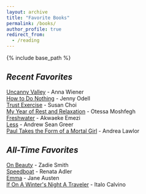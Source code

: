 ```yaml
---
layout: archive
title: "Favorite Books"
permalink: /books/
author_profile: true
redirect_from:
  - /reading
---
```


{% include base_path %}

## _Recent Favorites_
[Uncanny Valley](https://www.goodreads.com/book/show/45186565-uncanny-valley) - Anna Wiener<br>
[How to Do Nothing](https://www.goodreads.com/book/show/42771901-how-to-do-nothing) - Jenny Odell<br>
[Trust Exercise](https://www.goodreads.com/book/show/52381081-trust-exercise) - Susan Choi<br>
[My Year of Rest and Relaxation](https://www.goodreads.com/book/show/44279110-my-year-of-rest-and-relaxation) - Otessa Moshfegh<br>
[Freshwater](https://www.goodreads.com/book/show/35412372-freshwater) - Akwaeke Emezi<br>
[Less](https://www.goodreads.com/book/show/39927096-less) - Andrew Sean Greer<br>
[Paul Takes the Form of a Mortal Girl](https://www.goodreads.com/book/show/35838277-paul-takes-the-form-of-a-mortal-girl) - Andrea Lawlor 


## _All-Time Favorites_
[On Beauty](https://www.goodreads.com/book/show/3679.On_Beauty) - Zadie Smith<br>
[Speedboat](https://www.goodreads.com/book/show/129344.Speedboat) - Renata Adler<br>
[Emma](https://www.goodreads.com/book/show/6969.Emma) - Jane Austen<br>
[If On A Winter's Night A Traveler](https://www.goodreads.com/book/show/374233.If_on_a_Winter_s_Night_a_Traveler) - Italo Calvino
